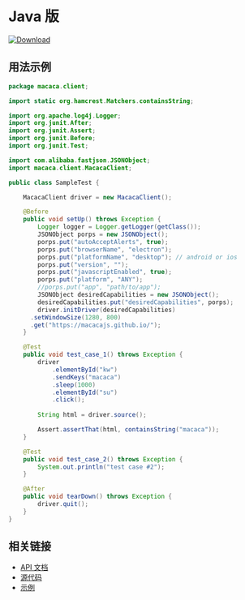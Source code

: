 # Java 版

[![Download](https://api.bintray.com/packages/xudafeng/maven/macacaclient/images/download.svg)](https://bintray.com/xudafeng/maven/macacaclient/_latestVersion)

## 用法示例

```java
package macaca.client;

import static org.hamcrest.Matchers.containsString;

import org.apache.log4j.Logger;
import org.junit.After;
import org.junit.Assert;
import org.junit.Before;
import org.junit.Test;

import com.alibaba.fastjson.JSONObject;
import macaca.client.MacacaClient;

public class SampleTest {

	MacacaClient driver = new MacacaClient();

	@Before
	public void setUp() throws Exception {
		Logger logger = Logger.getLogger(getClass());
		JSONObject porps = new JSONObject();
		porps.put("autoAcceptAlerts", true);
		porps.put("browserName", "electron");
		porps.put("platformName", "desktop"); // android or ios
		porps.put("version", "");
		porps.put("javascriptEnabled", true);
		porps.put("platform", "ANY");
		//porps.put("app", "path/to/app");
		JSONObject desiredCapabilities = new JSONObject();
		desiredCapabilities.put("desiredCapabilities", porps);
		driver.initDriver(desiredCapabilities)
      .setWindowSize(1280, 800)
      .get("https://macacajs.github.io/");
	}

	@Test
	public void test_case_1() throws Exception {
		driver
			.elementById("kw")
			.sendKeys("macaca")
			.sleep(1000)
			.elementById("su")
			.click();
		
		String html = driver.source();

		Assert.assertThat(html, containsString("macaca"));
	}

	@Test
	public void test_case_2() throws Exception {
		System.out.println("test case #2");
	}

	@After
	public void tearDown() throws Exception {
		driver.quit();
	}
}
```

## 相关链接

- [API 文档](//macacajs.github.io/wd.java)
- [源代码](//github.com/macacajs/wd.java)
- [示例](//github.com/macacajs/macaca-test-sample-java)
